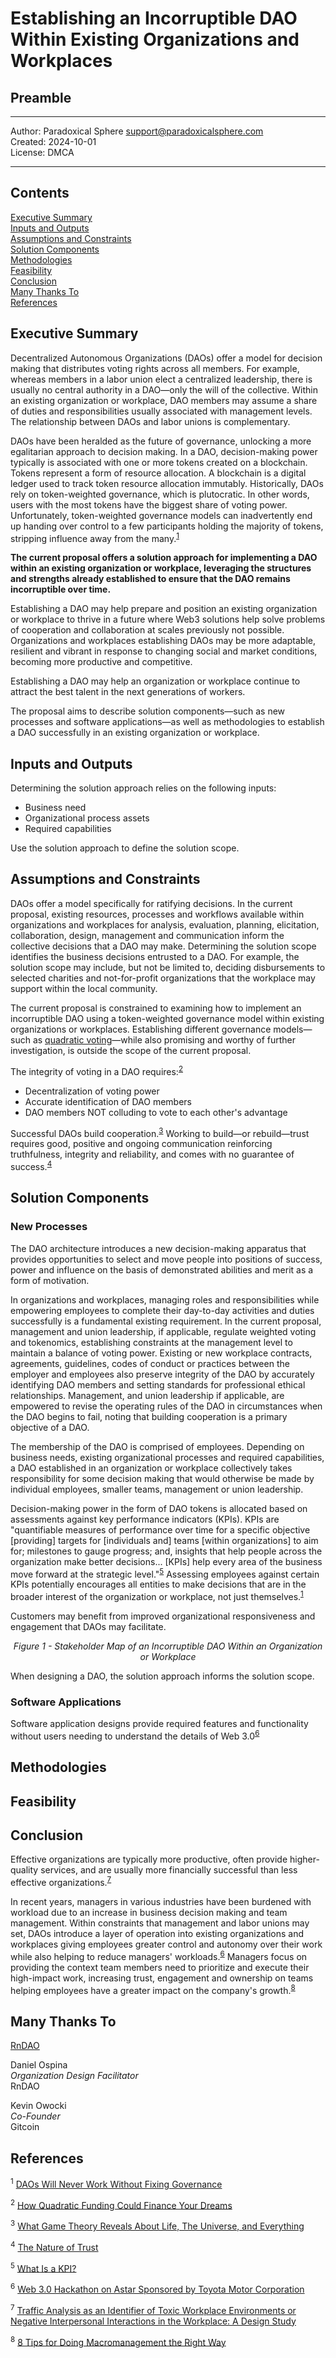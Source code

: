 # Establishing an Incorruptible DAO Within Existing Organizations and Workplaces

## Preamble<a name="preamble"></a>

---

Author: Paradoxical Sphere <support@paradoxicalsphere.com>  
Created: 2024-10-01  
License: DMCA  

<!-- Create a badge with DMCA.com -->

---

## Contents

[Executive Summary](#summary)  
[Inputs and Outputs](#io)  
[Assumptions and Constraints](#assumptions)  
[Solution Components](#components)  
[Methodologies](#methodologies)  
[Feasibility](#feasibility)  
[Conclusion](#conclusion)  
[Many Thanks To](#thanks)  
[References](#references)  

<!-- What's missing? -->

## Executive Summary<a name="summary"></a>

Decentralized Autonomous Organizations (DAOs) offer a model for decision making that distributes voting rights across all members. For example, whereas members in a labor union elect a centralized leadership, there is usually no central authority in a DAO—only the will of the collective. Within an existing organization or workplace, DAO members may assume a share of duties and responsibilities usually associated with management levels. The relationship between DAOs and labor unions is complementary.

DAOs have been heralded as the future of governance, unlocking a more egalitarian approach to decision making. In a DAO, decision-making power typically is associated with one or more tokens created on a blockchain. Tokens represent a form of resource allocation. A blockchain is a digital ledger used to track token resource allocation immutably. Historically, DAOs rely on token-weighted governance, which is plutocratic. In other words, users with the most tokens have the biggest share of voting power. Unfortunately, token-weighted governance models can inadvertently end up handing over control to a few participants holding the majority of tokens, stripping influence away from the many.<sup><a href="#SashaIvanov">1</a></sup>

**The current proposal offers a solution approach for implementing a DAO within an existing organization or workplace, leveraging the structures and strengths already established to ensure that the DAO remains incorruptible over time.**

Establishing a DAO may help prepare and position an existing organization or workplace to thrive in a future where Web3 solutions help solve problems of cooperation and collaboration at scales previously not possible. Organizations and workplaces establishing DAOs may be more adaptable, resilient and vibrant in response to changing social and market conditions, becoming more productive and competitive.

Establishing a DAO may help an organization or workplace continue to attract the best talent in the next generations of workers.

The proposal aims to describe solution components—such as new processes and software applications—as well as methodologies to establish a DAO successfully in an existing organization or workplace.

## Inputs and Outputs<a name="io"></a>

Determining the solution approach relies on the following inputs:

- Business need
- Organizational process assets
- Required capabilities

Use the solution approach to define the solution scope.

## Assumptions and Constraints<a name="assumptions"></a>

DAOs offer a model specifically for ratifying decisions. In the current proposal, existing resources, processes and workflows available within organizations and workplaces for analysis, evaluation, planning, elicitation, collaboration, design, management and communication inform the collective decisions that a DAO may make. Determining the solution scope identifies the business decisions entrusted to a DAO. For example, the solution scope may include, but not be limited to, deciding disbursements to selected charities and not-for-profit organizations that the workplace may support within the local community.

The current proposal is constrained to examining how to implement an incorruptible DAO using a token-weighted governance model within existing organizations or workplaces. Establishing different governance models—such as [quadratic voting](https://www.youtube.com/watch?v=1GRt0j698T4)—while also promising and worthy of further investigation, is outside the scope of the current proposal.

<!-- TO-DO: Discuss with Gema Diaz the potential responsibilities as well as the limits of responsibilities for such a DAO established within an organization or workplace, considering employment law. -->

The integrity of voting in a DAO requires:<sup><a href="#KevinOwocki">2</a></sup>

- Decentralization of voting power
- Accurate identification of DAO members
- DAO members NOT colluding to vote to each other's advantage

Successful DAOs build cooperation.<sup><a href="#Veritasium">3</a></sup> Working to build—or rebuild—trust requires good, positive and ongoing communication reinforcing truthfulness, integrity and reliability, and comes with no guarantee of success.<sup><a href="#SterzikTrust">4</a></sup>

## Solution Components<a name="components"></a>



### New Processes<a name="components"></a>

The DAO architecture introduces a new decision-making apparatus that provides opportunities to select and move people into positions of success, power and influence on the basis of demonstrated abilities and merit as a form of motivation.

In organizations and workplaces, managing roles and responsibilities while empowering employees to complete their day-to-day activities and duties successfully is a fundamental existing requirement. In the current proposal, management and union leadership, if applicable, regulate weighted voting and tokenomics, establishing constraints at the management level to maintain a balance of voting power. Existing or new workplace contracts, agreements, guidelines, codes of conduct or practices between the employer and employees also preserve integrity of the DAO by accurately identifying DAO members and setting standards for professional ethical relationships. Management, and union leadership if applicable, are empowered to revise the operating rules of the DAO in circumstances when the DAO begins to fail, noting that building cooperation is a primary objective of a DAO.

The membership of the DAO is comprised of employees. Depending on business needs, existing organizational processes and required capabilities, a DAO established in an organization or workplace collectively takes responsibility for some decision making that would otherwise be made by individual employees, smaller teams, management or union leadership.

Decision-making power in the form of DAO tokens is allocated based on assessments against key performance indicators (KPIs). KPIs are "quantifiable measures of performance over time for a specific objective [providing] targets for [individuals and] teams [within organizations] to aim for; milestones to gauge progress; and, insights that help people across the organization make better decisions... [KPIs] help every area of the business move forward at the strategic level."<sup><a href="#KPIs">5</a></sup> Assessing employees against certain KPIs potentially encourages all entities to make decisions that are in the broader interest of the organization or workplace, not just themselves.<sup><a href="#SashaIvanov">1</a></sup>

Customers may benefit from improved organizational responsiveness and engagement that DAOs may facilitate.

<p align="center">
    <img src="https://github.com/paradoxicalsphere/rndao-hackathon-2024/blob/main/images/DAOs%20Within%20Workplaces.png" alt="" title="">
    <br>
    <i>Figure 1 - Stakeholder Map of an Incorruptible DAO Within an Organization or Workplace</i>
</p>

When designing a DAO, the solution approach informs the solution scope.

### Software Applications<a name="software"></a>

Software application designs provide required features and functionality without users needing to understand the details of Web 3.0<sup><a href="#Chainwire">6</a></sup>

<!-- The goal of the Toyota hackathon on Astar was "creating a support tool allowing anyone to create teams, issue governance tokens and vote without needing to understand the details of Web 3.0." The technology stack needed to implement the current proposal in an existing organization or workplace may have similar features requirements, although used in a more structured manner. -->

<!-- TO-DO: Discuss subnet and smart contract requirements of the solution as applicable to Arbitrum with Jordan Imran (Aragon) -->

## Methodologies<a name="methodologies"></a>

<!-- Successful implementation involves training and education for all stakeholders in the DAO within the organization. For example, education in preparation for implementing a DAO includes an introduction and practice related to game theory, including the prisoners dilemma (use Greenpilled as a resource in planning the curriculum of the education). In finite games, the goal is to win. In an infinite game, the goal is to continue playing. Activities may include playing games that demonstrate cooperation is more rewarding for players than self-interest.

DAO participants must also understand that infinite games may be played as finite games, in which case the game ends just like a finite game, with winners and losers. In a DAO, any player who recognizes that the game may be ending has an obligation to change the rules so that the game may continue. All participants in the DAO need the intention, and need to understand the critical importance of the intention to the survival of the DAO, to keep playing the game, rather than ending the game. -->

<!-- Explore tying DAO tokens directly to salary, stick options, vacation or other financial incentives? https://www.rndao.io/blog/post/startups-from-solo-to-multiplayer-from-ad-hoc-to-systematic -->

<!-- If the organization or workplace is unionized, then the union must be involved in designing and establishing the DAO -->

<!-- Perhaps as a starting point for determining solution scope, consider pain points within the organization, including decision making processes that are painful or ineffectual within the organization. -->

<!-- TO-DO: Discuss methodologies with Andrea Gallagher -->

## Feasibility<a name="feasibility"></a>



<!-- Discuss HR and employment standards that may apply to scope of DAO responsibilities -->

<!-- What about privacy considerations, for DAO members transacting on chain? -->

<!-- Discuss identified problems and problem statements -->

## Conclusion<a name="conclusion"></a>

Effective organizations are typically more productive, often provide higher-quality services, and are usually more financially successful than less effective organizations.<sup><a href="#SterzikThesis">7</a></sup>

In recent years, managers in various industries have been burdened with workload due to an increase in business decision making and team management. Within constraints that management and labor unions may set, DAOs introduce a layer of operation into existing organizations and workplaces giving employees greater control and autonomy over their work while also helping to reduce managers' workloads.<sup><a href="#Chainwire">6</a></sup> Managers focus on providing the context team members need to prioritize and execute their high-impact work, increasing trust, engagement and ownership on teams helping employees have a greater impact on the company's growth.<sup><a href="#JuliaMartins">8</a></sup>





## Many Thanks To<a name="thanks"></a>

[RnDAO](https://www.rndao.io/)

Daniel Ospina  
*Organization Design Facilitator*  
RnDAO

Kevin Owocki  
*Co-Founder*  
Gitcoin

<!-- **Kevin Owocki, Founder, Gitcoin | 1-on-1 session -->
<!-- **Nick Almond, Founder, Factory DAO | implementation -->
<!-- **Andrea Gallagher, Research Lead, RnDAO | methodologies -->
<!-- **Jordan Imran, Senior Smart Contract Engineer, Aragon | technology stack -->
<!-- **Joe Hernandez, Head of Decentralization, Thrive Protocol | product placement, marketing -->
<!-- **Gema Diaz, Human Resources Consultant | DAO scope -->
<!-- Dennison Bertram, Founder, Tally | implementation -->
<!-- Golden Lady, Lawyer | Hackathon participant -->
<!-- Earth2Travis, Founder, Yeeter | funding -->
<!-- Ana Maria Y. | funding -->



## References<a name="references"></a>

<a name="SashaIvanov"></a><sup>1</sup> [DAOs Will Never Work Without Fixing Governance](https://cointelegraph.com/news/daos-will-never-work-without-fixing-governance)

<a name="KevinOwocki"></a><sup>2</sup> [How Quadratic Funding Could Finance Your Dreams](https://www.youtube.com/watch?v=1GRt0j698T4)

<a name="Veritasium"></a><sup>3</sup> [What Game Theory Reveals About Life, The Universe, and Everything](https://www.youtube.com/watch?v=mScpHTIi-kM)

<a name="SterzikTrust"></a><sup>4</sup> [The Nature of Trust](https://keywaycounselling.com/Content/Resources/PDFs/nature_of_trust.pdf)

<a name="KPIs"></a><sup>5</sup> [What Is a KPI?](https://www.qlik.com/us/kpi)

<a name="Chainwire"></a><sup>6</sup> [Web 3.0 Hackathon on Astar Sponsored by Toyota Motor Corporation](https://dailyhodl.com/2023/02/01/web-3-0-hackathon-on-astar-sponsored-by-toyota-motor-corporation/)

<a name="SterzikThesis"></a><sup>7</sup> [Traffic Analysis as an Identifier of Toxic Workplace Environments or Negative Interpersonal Interactions in the Workplace: A Design Study](https://repository.nusystem.org/items/ddd6749f-da1c-47bc-9e34-10c276a8e611)

<a name="JuliaMartins"></a><sup>8</sup> [8 Tips for Doing Macromanagement the Right Way](https://asana.com/resources/macromanagement)
